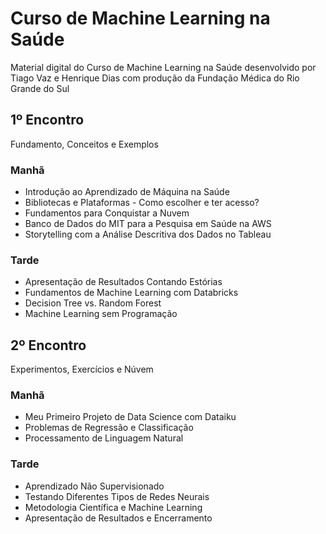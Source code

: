 # Curso de Machine Learning na Saúde

Material digital do Curso de Machine Learning na Saúde desenvolvido por Tiago Vaz e Henrique Dias com produção da Fundação Médica do Rio Grande do Sul

## 1º Encontro

Fundamento, Conceitos e Exemplos

### Manhã

- Introdução ao Aprendizado de Máquina na Saúde
- Bibliotecas e Plataformas - Como escolher e ter acesso?
- Fundamentos para Conquistar a Nuvem
- Banco de Dados do MIT para a Pesquisa em Saúde na AWS
- Storytelling com a Análise Descritiva dos Dados no Tableau

### Tarde

- Apresentação de Resultados Contando Estórias
- Fundamentos de Machine Learning com Databricks
- Decision Tree vs. Random Forest
- Machine Learning sem Programação 

## 2º Encontro

Experimentos, Exercícios e Núvem

### Manhã

- Meu Primeiro Projeto de Data Science com Dataiku
- Problemas de Regressão e Classificação
- Processamento de Linguagem Natural

### Tarde

- Aprendizado Não Supervisionado
- Testando Diferentes Tipos de Redes Neurais
- Metodologia Científica e Machine Learning
- Apresentação de Resultados e Encerramento
